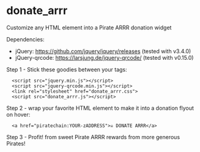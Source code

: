 # donate_arrr
Customize any HTML element into a Pirate ARRR donation widget

Dependencies:
* jQuery: https://github.com/jquery/jquery/releases (tested with v3.4.0)
* jQuery-qrcode: https://larsjung.de/jquery-qrcode/ (tested with v0.15.0)

Step 1 - Stick these goodies between your <head> tags:
~~~~~
  <script src="jquery.min.js"></script>
  <script src="jquery-qrcode.min.js"></script>
  <link rel="stylesheet" href="donate_arrr.css">
  <script src="donate_arrr.js"></script>
~~~~~
Step 2 - wrap your favorite HTML element to make it into a donation flyout on hover:
~~~~~
  <a href="piratechain:YOUR-zADDRESS">☠️ DONATE ARRR</a>
~~~~~
Step 3 - Profit! from sweet Pirate ARRR rewards from more generous Pirates!
